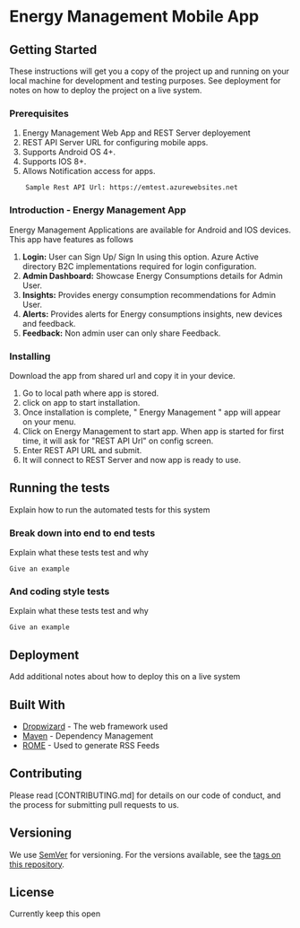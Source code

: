 # Energy Management Mobile App

## Getting Started

These instructions will get you a copy of the project up and running on your local machine for development and testing purposes. See deployment for notes on how to deploy the project on a live system.

### Prerequisites

1. Energy Management Web App and REST Server deployement 
2. REST API Server URL for configuring mobile apps.
3. Supports Android OS 4+.
4. Supports IOS 8+.
5. Allows Notification access for apps.

```
    Sample Rest API Url: https://emtest.azurewebsites.net
```

### Introduction - Energy Management App

Energy Management Applications are available for Android and IOS devices. This app have features as follows
1. <b>Login:</b> User can Sign Up/ Sign In using this option. Azure Active directory B2C implementations required for login configuration.
2. <b>Admin Dashboard:</b> Showcase Energy Consumptions details for Admin User.
3. <b>Insights:</b> Provides energy consumption recommendations for Admin User.
4. <b>Alerts:</b> Provides alerts for Energy consumptions insights, new devices and feedback.
5. <b>Feedback:</b> Non admin user can only share Feedback. 


### Installing

Download the app from shared url and copy it in your device.
    
1. Go to local path where app is stored.
2. click on app to start installation.
3. Once installation is complete, " Energy Management " app will appear on your menu.
4. Click on Energy Management to start app. When app is started for first time, it will ask for "REST API Url" on config screen.
5. Enter REST API URL and submit.
6. It will connect to REST Server and now app is ready to use.



## Running the tests

Explain how to run the automated tests for this system

### Break down into end to end tests

Explain what these tests test and why

```
Give an example
```

### And coding style tests

Explain what these tests test and why

```
Give an example
```

## Deployment

Add additional notes about how to deploy this on a live system

## Built With

* [Dropwizard](http://www.dropwizard.io/1.0.2/docs/) - The web framework used
* [Maven](https://maven.apache.org/) - Dependency Management
* [ROME](https://rometools.github.io/rome/) - Used to generate RSS Feeds

## Contributing

Please read [CONTRIBUTING.md] for details on our code of conduct, and the process for submitting pull requests to us.

## Versioning

We use [SemVer](http://semver.org/) for versioning. For the versions available, see the [tags on this repository](https://github.com/your/project/tags). 

## License

Currently keep this open